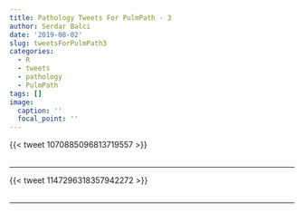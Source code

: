 ```yaml
---
title: Pathology Tweets For PulmPath - 3
author: Serdar Balci
date: '2019-08-02'
slug: tweetsForPulmPath3
categories:
  - R
  - tweets
  - pathology
  - PulmPath
tags: []
image:
  caption: ''
  focal_point: ''
---
```



{{< tweet 1070885096813719557 >}}
<br>
<br>
<hr>
{{< tweet 1147296318357942272 >}}
<br>
<br>
<hr>

